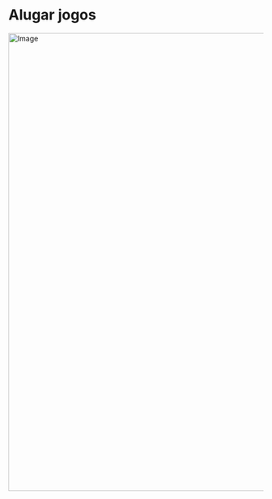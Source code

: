 # Alugar jogos
<img width="1794" height="903" alt="Image" src="https://github.com/user-attachments/assets/006d0784-90c5-4186-9971-fdf4d31ba4b4" />
